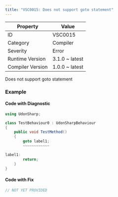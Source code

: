 ```yaml
---
title: "VSC0015: Does not support goto statement"
---
```


| Property         | Value          |
| ---------------- | -------------- |
| ID               | VSC0015        |
| Category         | Compiler       |
| Severity         | Error          |
| Runtime Version  | 3.1.0 ~ latest |
| Compiler Version | 1.0.0 ~ latest |

Does not support goto statement

### Example

#### Code with Diagnostic

```csharp
using UdonSharp;

class TestBehaviour0 : UdonSharpBehaviour
{
    public void TestMethod()
    {
        goto label1;
        ~~~~~~~~~~~~

label1:
        return;
    }
}
```

#### Code with Fix

```csharp
// NOT YET PROVIDED
```

